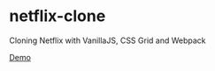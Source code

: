 # netflix-clone 
Cloning Netflix with VanillaJS, CSS Grid and Webpack

[Demo](https://junlee91.github.io/netflix-clone/)